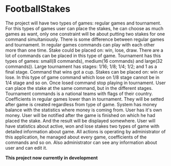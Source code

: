 # FootballStakes
 The project will have two types of games: regular games and tournament. For this types of games user can place the 
 stakes, he can choose as much games as want, only one constraint will be about putting two stakes for one command simultaniously. 
 There is some difference between regular games and tournament. 
 In regular games commands can play with each other more than one 
 time. Stake could be placed on: win, lose, draw. There are a lot of commands can be placed in this type of game. 
 Tournament has this types of games: small(8 commands), medium(16 commands) and large(32 commands)). Large tournament has stages:
 1/16; 1/8; 1/4; 1/2; and 1 as a final stage. Command that wins got a cup. 
 Stakes can be placed on: win or lose. In this type of game command which lose on 1/8 stage cannot be in 1/4 stage and so on. 
 Once losed command stop playing in tournament. User can place the stake at the same command, but in the different stages. 
 Tournament commands is a national teams with flags of their country. Coefficients in regular games lower than in tournament. 
 They will be setted after game is created regardless from type of game. System has money balance with the statistics where 
 money is coming from. 
 User has it's own money. User will be notified after the game is finished on which he had placed the stake. And the result 
 will be displayed somewhere. User will have statistics about active, won and lose stakes two types of game with detailed 
 information about game. All actions is operating by administrator of this application, he managed about every game, coefficients 
 of the commands and so on. Also administrator can see any information about user and can edit it.
 
<b>This project now currently in development</b>
